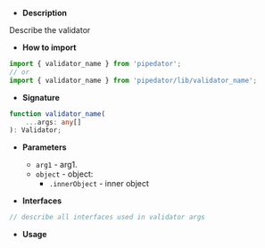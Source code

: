 - **Description**

Describe the validator

- **How to import**

```typescript
import { validator_name } from 'pipedator';
// or
import { validator_name } from 'pipedator/lib/validator_name';

```
- **Signature**

```typescript
function validator_name(
	...args: any[]
): Validator;
```
- **Parameters**

  - `arg1` - arg1.
  - `object` - object:
    - `.innerObject` - inner object

- **Interfaces**

```typescript
// describe all interfaces used in validator args
```

- **Usage**


